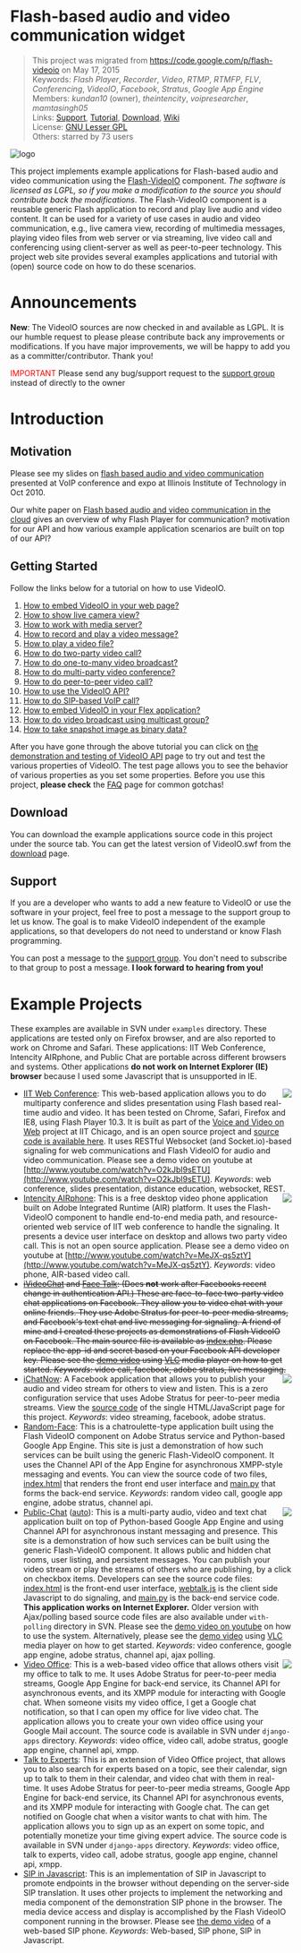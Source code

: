 # Flash-based audio and video communication widget #

> This project was migrated from <https://code.google.com/p/flash-videoio> on May 17, 2015  
> Keywords: *Flash Player*, *Recorder*, *Video*, *RTMP*, *RTMFP*, *FLV*, *Conferencing*, *VideoIO*, *Facebook*, *Stratus*, *Google App Engine*  
> Members: *kundan10* (owner), *theintencity*, *voipresearcher*, *mamtasingh05*  
> Links: [Support](http://groups.google.com/group/myprojectguide), [Tutorial](http://myprojectguide.kundansingh.com/p/flash-videoio), [Download](https://github.com/theintencity/flash-videoio/tree/download), [Wiki](https://github.com/theintencity/flash-videoio/tree/wiki)   
> License: [GNU Lesser GPL](http://www.gnu.org/licenses/lgpl.html)  
> Others: starred by 73 users  

![logo](/logo.png)

This project implements example applications for Flash-based audio and video communication using the [Flash-VideoIO](http://myprojectguide.kundansingh.com/p/flash-videoio/index.html) component. <em>The software is licensed as LGPL, so if you make a modification to the source you should contribute back the modifications</em>. The Flash-VideoIO component is a reusable generic Flash application to record and play live audio and video content. It can be used for a variety of use cases in audio and video communication, e.g., live camera view, recording of multimedia messages, playing video files from web server or via streaming, live video call and conferencing using client-server as well as peer-to-peer technology. This project web site provides several examples applications and tutorial with (open) source code on how to do these scenarios.

# Announcements #
**New**: The VideoIO sources are now checked in and available as LGPL. It is our humble request to please please contribute back any improvements or modifications. If you have major improvements, we will be happy to add you as a committer/contributor. Thank you!

<font color='red'>IMPORTANT</font> Please send any bug/support request to the [support group](http://groups.google.com/group/myprojectguide) instead of directly to the owner

# Introduction #


## Motivation ##

Please see my slides on <a href='http://kundansingh.com/talks/singh-kundan-flashbased.pdf'>flash based audio and video communication</a> presented at VoIP conference and expo at Illinois Institute of Technology in Oct 2010.

Our white paper on <a href='http://arxiv.org/pdf/1107.0011v1'>Flash based audio and video communication in the cloud</a> gives an overview of why Flash Player for communication? motivation for our API and how various example application scenarios are built on top of our API?

## Getting Started ##

Follow the links below for a tutorial on how to use VideoIO.
  1. [How to embed VideoIO in your web page?](http://myprojectguide.kundansingh.com/p/flash-videoio/1.html)
  1. [How to show live camera view?](http://myprojectguide.kundansingh.com/p/flash-videoio/2.html)
  1. [How to work with media server?](http://myprojectguide.kundansingh.com/p/flash-videoio/3.html)
  1. [How to record and play a video message?](http://myprojectguide.kundansingh.com/p/flash-videoio/4.html)
  1. [How to play a video file?](http://myprojectguide.kundansingh.com/p/flash-videoio/5.html)
  1. [How to do two-party video call?](http://myprojectguide.kundansingh.com/p/flash-videoio/6.html)
  1. [How to do one-to-many video broadcast?](http://myprojectguide.kundansingh.com/p/flash-videoio/7.html)
  1. [How to do multi-party video conference?](http://myprojectguide.kundansingh.com/p/flash-videoio/8.html)
  1. [How to do peer-to-peer video call?](http://myprojectguide.kundansingh.com/p/flash-videoio/9.html)
  1. [How to use the VideoIO API?](http://myprojectguide.kundansingh.com/p/flash-videoio/10.html)
  1. [How to do SIP-based VoIP call?](http://myprojectguide.kundansingh.com/p/flash-videoio/11.html)
  1. [How to embed VideoIO in your Flex application?](http://myprojectguide.kundansingh.com/p/flash-videoio/12.html)
  1. [How to do video broadcast using multicast group?](http://myprojectguide.kundansingh.com/p/flash-videoio/13.html)
  1. [How to take snapshot image as binary data?](http://myprojectguide.kundansingh.com/p/flash-videoio/14.html)

After you have gone through the above tutorial you can click on [the demonstration and testing of VideoIO API](http://myprojectguide.kundansingh.com/p/flash-videoio/test.html) page to try out and test the various properties of VideoIO. The test page allows you to see the behavior of various properties as you set some properties. Before you use this project, **please check** the [FAQ](https://github.com/theintencity/flash-videoio/blob/wiki/Faq.md) page for common gotchas!

## Download ##

You can download the example applications source code in this project under the source tab. You can get the latest version of VideoIO.swf from the [download](://github.com/theintencity/flash-videoio/tree/download) page.

## Support ##

If you are a developer who wants to add a new feature to VideoIO or use the software in your project, feel free to post a message to the support group to let us know. The goal is to make VideoIO independent of the example applications, so that developers do not need to understand or know Flash programming.

You can post a message to the [support group](http://groups.google.com/group/myprojectguide). You don't need to subscribe to that group to post a message. **I look forward to hearing from you!**

# Example Projects #

These examples are available in SVN under `examples` directory. These applications are tested only on Firefox browser, and are also reported to work on Chrome and Safari. These applications: IIT Web Conference, Intencity AIRphone, and Public Chat are portable across different browsers and systems. Other applications **do not work on Internet Explorer (IE) browser** because I used some Javascript that is unsupported in IE.

  * [IIT Web Conference](http://gardo1.rice.iit.edu/webconf/): <a href='http://gardo1.rice.iit.edu/webconf/'><img src='http://myprojectguide.kundansingh.com/p/flash-videoio/webconf-logo.jpg' align='right' border='0' /></a>This web-based application allows you to do multiparty conference and slides presentation using Flash based real-time audio and video. It has been tested on Chrome, Safari, Firefox and IE8, using Flash Player 10.3. It is built as part of the [Voice and Video on Web](https://sites.google.com/site/vvowproject/) project at IIT Chicago, and is an open source project and <a href='https://github.com/theintencity/vvowproject'>source code is available here</a>. It uses RESTful Websocket (and Socket.io)-based signaling for web communications and Flash VideoIO for audio and video communication. Please see a demo video on youtube at [http://www.youtube.com/watch?v=O2kJbI9sETU](http://www.youtube.com/watch?v=O2kJbI9sETU). _Keywords_: web conference, slides presentation, distance education, websocket, REST.<br />
  * [Intencity AIRphone](http://theintencity.com/products.html#airphone): <a href='http://theintencity.com/products.html#airphone'><img src='http://www.theintencity.com/airphone/image.png' align='right' border='0' /></a> This is a free desktop video phone application built on Adobe Integrated Runtime (AIR) platform. It uses the Flash-VideoIO component to handle end-to-end media path, and resource-oriented web service of IIT web conference to handle the signaling. It presents a device user interface on desktop and allows two party video call. This is not an open source application. Please see a demo video on youtube at [http://www.youtube.com/watch?v=MeJX-qs5ztY](http://www.youtube.com/watch?v=MeJX-qs5ztY).  _Keywords_: video phone, AIR-based video call.<br />
  * ~~[iVideoChat](http://apps.facebook.com/iVideoChat/) and [Face Talk](http://apps.facebook.com/face-talk): (Does **not** work after Facebooks recent change in authentication API.) These are face-to-face two-party video chat applications on Facebook. They allow you to video chat with your online friends. They use Adobe Stratus for peer-to-peer media streams, and Facebook's text chat and live messaging for signaling. A friend of mine and I created these projects as demonstrations of Flash VideoIO on Facebook. The main source file is available as [index.php](/examples/face-talk/index.php). Please replace the app-id and secret based on your Facebook API developer key. Please see the [demo video](https://github.com/theintencity/flash-videoio/blob/download/demo-facetalk.mp4) using [VLC](http://www.videolan.org/vlc/) media player on how to get started. _Keywords_: video call, facebook, adobe stratus, live messaging.~~<br />
  * [iChatNow](http://apps.facebook.com/ichatnow): <a href='http://apps.facebook.com/ichatnow'><img src='http://myprojectguide.kundansingh.com/p/flash-videoio/ichatnow-logo.png' align='right' border='0' /></a>A Facebook application that allows you to publish your audio and video stream for others to view and listen. This is a zero configuration service that uses Adobe Stratus for peer-to-peer media streams. View the [source code](/examples/ichatnow/index.html) of the single HTML/JavaScript page for this project. _Keywords_: video streaming, facebook, adobe stratus.<br />
  * [Random-Face](http://random-face.appspot.com/): This is a chatroulette-type application built using the Flash VideoIO component on Adobe Stratus service and Python-based Google App Engine. This site is just a demonstration of how such services can be built using the generic Flash-VideoIO component. It uses the Channel API of the App Engine for asynchronous XMPP-style messaging and events. You can view the source code of two files, [index.html](/examples/random-face/with-channel-api/index.html) that renders the front end user interface and [main.py](/examples/random-face/with-channel-api/main.py) that forms the back-end service. _Keywords_: random video call, google app engine, adobe stratus, channel api.<br />
  * [Public-Chat](http://public-chat.appspot.com/) ([auto](http://public-chat.appspot.com/?auto=true)): <a href='http://public-chat.appspot.com/?auto=true'><img src='http://myprojectguide.kundansingh.com/p/flash-videoio/publicchat-logo.png' align='right' border='0' /></a>This is a multi-party audio, video and text chat application built on top of Python-based Google App Engine and using Channel API for asynchronous instant messaging and presence. This site is a demonstration of how such services can be built using the generic Flash-VideoIO component. It allows public and hidden chat rooms, user listing, and persistent messages. You can publish your video stream or play the streams of others who are publishing, by a click on checkbox items. Developers can see the source code files: [index.html](/examples/public-chat/with-channel-api/index.html) is the front-end user interface, [webtalk.js](/examples/public-chat/with-channel-api/static/webtalk.js) is the client side Javascript to do signaling, and [main.py](/examples/public-chat/with-channel-api/main.py) is the back-end service code. **This application works on Internet Explorer.** Older version with Ajax/polling based source code files are also available under `with-polling` directory in SVN. Please see the [demo video on youtube](http://www.youtube.com/watch?v=Q4RR0jseXN0) on how to use the system. Alternatively, please see the [demo video](https://github.com/theintencity/flash-videoio/blob/download/demo-public-chat.mp4) using [VLC](http://www.videolan.org/vlc/) media player on how to get started. _Keywords_: video conference, google app engine, adobe stratus, channel api, ajax polling.<br />
  * [Video Office](http://flash-videoio.appspot.com/office/kundan10@gmail.com/): <a href='http://flash-videoio.appspot.com/office/kundan10@gmail.com/'><img src='http://myprojectguide.kundansingh.com/p/flash-videoio/videooffice-logo.png' align='right' border='0' /></a>This is a web-based video office that allows others visit my office to talk to me. It uses Adobe Stratus for peer-to-peer media streams, Google App Engine for back-end service, its Channel API for asynchronous events, and its XMPP module for interacting with Google chat. When someone visits my video office, I get a Google chat notification, so that I can open my office for live video chat. The application allows you to create your own video office using your Google Mail account. The source code is available in SVN under `django-apps` directory. _Keywords_: video office, video call, adobe stratus, google app engine, channel api, xmpp.<br />
  * [Talk to Experts](http://flash-videoio.appspot.com/experts/): This is an extension of Video Office project, that allows you to also search for experts based on a topic, see their calendar, sign up to talk to them in their calendar, and video chat with them in real-time. It uses Adobe Stratus for peer-to-peer media streams, Google App Engine for back-end service, its Channel API for asynchronous events, and its XMPP module for interacting with Google chat. The can get notified on Google chat when a visitor wants to chat with him. The application allows you to sign up as an expert on some topic, and potentially monetize your time giving expert advice. The source code is available in SVN under `django-apps` directory. _Keywords_: video office, talk to experts, video call, adobe stratus, google app engine, channel api, xmpp.<br />
  * [SIP in Javascript](https://github.com/theintencity/sip-js): This is an implementation of SIP in Javascript to promote endpoints in the browser without depending on the server-side SIP translation. It uses other projects to implement the networking and media component of the demonstration SIP phone in the browser. The media device access and display is accomplished by the Flash VideoIO component running in the browser. Please see [the demo video](http://www.youtube.com/watch?v=tfwmBgJHpWs) of a web-based SIP phone. _Keywords_: Web-based, SIP phone, SIP in Javascript.<br />
